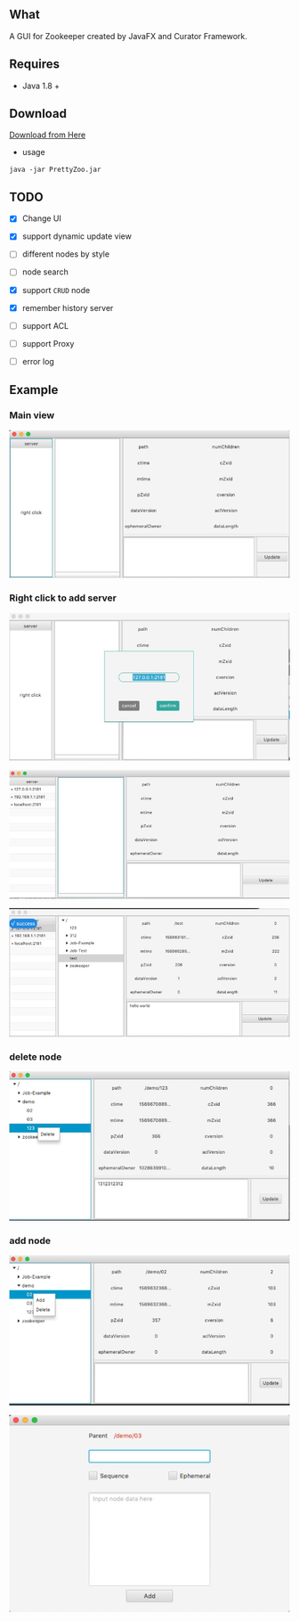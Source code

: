 ## What

A GUI for Zookeeper created by JavaFX and Curator Framework.

## Requires

- Java 1.8 +

## Download

[Download from Here](https://github.com/vran-dev/PrettyZoo/releases)

- usage
```shell
java -jar PrettyZoo.jar
```

## TODO

- [x] Change UI

- [x] support dynamic update view

- [ ] different nodes by style

- [ ] node search

- [x] support `CRUD` node

- [x] remember history server

- [ ] support ACL

- [ ] support Proxy

- [ ] error log

## Example

### Main view

![](release/example/main.jpg)

### Right click to add server

![](release/example/addServer.jpg)

![](release/example/addServers.jpg)

![](release/example/syncNode.jpg)

### delete node

![](release/example/deleteLeafNode.jpg)

### add node

![](release/example/addNode-01.jpg)

![](release/example/addNode-02.jpg)